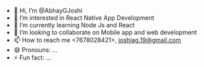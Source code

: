 - 👋 Hi, I’m @AbhayGJoshi
- 👀 I’m interested in React Native App Development
- 🌱 I’m currently learning Node Js and React
- 💞️ I’m looking to collaborate on Mobile app and web development
- 📫 How to reach me <7678028421>, <joshiag.19@gmail.com>
- 😄 Pronouns: ...
- ⚡ Fun fact: ...

<!---
AbhayGJoshi/AbhayGJoshi is a ✨ special ✨ repository because its `README.md` (this file) appears on your GitHub profile.
You can click the Preview link to take a look at your changes.
--->
